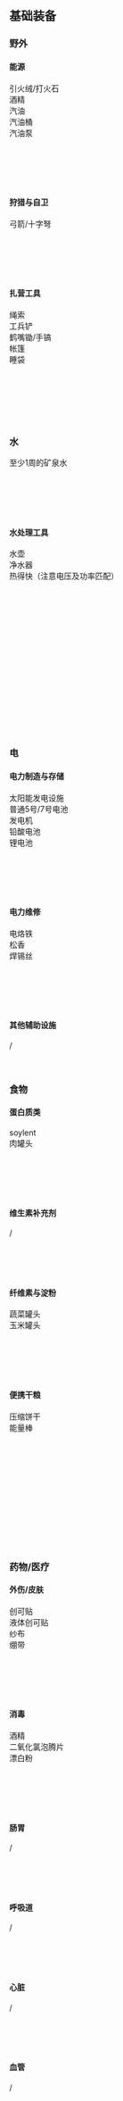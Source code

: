 ## 基础装备

### 野外
#### 能源
引火绒/打火石 <br>
酒精<br>
汽油<br>
汽油桶<br>
汽油泵<br>
<br>
<br>
<br>
<br>
<br>
#### 狩猎与自卫
弓箭/十字弩<br>
<br>
<br>
<br>
<br>
<br>
#### 扎营工具
绳索<br>
工兵铲<br>
鹤嘴锄/手镐<br>
帐篷<br>
睡袋<br>
<br>
<br>
<br>
<br>
<br>
<br>


### 水
至少1周的矿泉水<br>
<br>
<br>
<br>
<br>
<br>
#### 水处理工具
水壶<br>
净水器<br>
热得快（注意电压及功率匹配）<br>
<br>
<br>
<br>
<br>
<br>
<br>
<br>
<br>
<br>
<br>
<br>
<br>
<br>
<br>
<br>
<br>




### 电

#### 电力制造与存储
太阳能发电设施<br>
普通5号/7号电池<br>
发电机<br>
铅酸电池<br>
锂电池<br>
<br>
<br>
<br>
<br>
<br>
#### 电力维修
电烙铁<br>
松香<br>
焊锡丝<br>
<br>
<br>
<br>
<br>
<br>
#### 其他辅助设施
/
<br>
<br>
<br>


### 食物
#### 蛋白质类
soylent<br>
肉罐头<br>
<br>
<br>
<br>
<br>
<br>
####  维生素补充剂
/<br>
<br>
<br>
<br>
<br>
####  纤维素与淀粉
蔬菜罐头<br>
玉米罐头<br>
<br>
<br>
<br>
<br>
<br>
####  便携干粮
压缩饼干<br>
能量棒<br>
<br>
<br>
<br>
<br>
<br>
<br>
<br>
<br>
<br>
<br>
<br>
<br>


### 药物/医疗
#### 外伤/皮肤
创可贴<br>
液体创可贴<br>
纱布<br>
绷带<br>
<br>
<br>
<br>
<br>
<br>
#### 消毒
酒精<br>
二氧化氯泡腾片<br>
漂白粉<br>
<br>
<br>
<br>
<br>
<br>
#### 肠胃
/<br>
<br>
<br>
<br>
<br>
####  呼吸道
/<br>
<br>
<br>
<br>
<br>
####  心脏
/<br>
<br>
<br>
<br>
<br>
####  血管
/<br>
<br>
<br>
<br>
<br>
<br>
<br>
<br>
<br>
<br>
<br>


### 生活用品
#### 物品清洁
洗衣粉<br>
<br>
<br>
<br>
<br>
<br>
#### 身体清洁
沐浴液<br>
洗发露<br>
护发素<br>
<br>
<br>
<br>
<br>
<br>
<br>
<br>
<br>
<br>
<br>
<br>
<br>
<br>
<br>

## 装备
### 低配版
望远镜<br>
<br>
<br>
<br>
<br>
<br>
#### 随身多功能工具类
求生刀<br>
潜水刀/匕首（请确保合法购买，灰色地带也可以，不要被发现）<br>
开锁工具<br>
瑞士军刀<br>
<br>
<br>
<br>
<br>
<br>
#### 防护用品
防毒面具（GP5，GP7，FMJ05）<br>
防化服<br>
口罩<br>
<br>
<br>
<br>
<br>
<br>
#### other
雨衣<br>
大型塑料雨衣<br>
ZVS+高压包<br>
带有货架的自行车<br>
<br>
<br>
<br>
<br>
<br>
<br>
#### 通信
对讲机/手台<br>
Chromebook或其他低端平板电脑<br>
收音机<br>
<br>
<br>
<br>
<br>
<br>
<br>
<br>
#### 选装
苏联军用多功能雨衣<br>
德生PL660收音机<br>
<br>
<br>
<br>
<br>
<br>
<br>
<br>
<br>
### 高配版（包含低配版全部）
#### 侦察类
热成像仪<br>
无人机(固定翼+四旋翼)<br>
测距仪<br>
简易雷达<br>
<br>
<br>
<br>
<br>
<br>
#### 通信
电台<br>
卫星通信系统<br>
电子战设施<br>
<br>
<br>
<br>
<br>
<br>
#### 随身多功能工具类
EOD级多功能钳子（尽量Leatherman，SOG也凑合）<br>
<br>
<br>
<br>
<br>
<br>
#### 防护用品
防弹装甲板<br>
防毒面具（3M6800）<br>
<br>
<br>
<br>
<br>
<br>

持枪证（合法地区用于持枪）<br>
### 土豪高配版
直升机<br>
固定翼飞机<br>
经过无线电和PD电源改装的汽车<br>
发电拖车<br>
<br>
<br>
<br>
<br>
<br>
<br>
<br>
<br>
### 持枪相关
请务必确保合法持枪！<br>
在美国/加拿大如果由于精神问题无法持有真枪的，可以考虑气步枪+气手枪<br>
真枪以：低维护成本，低弹药成本，低购买成本为主<br>
持有枪支请在当地进行各类培训以及射击练习<br>
<br>
<br>
<br>
<br>
<br>
<br>
#

